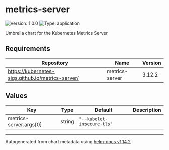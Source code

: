 # metrics-server

![Version: 1.0.0](https://img.shields.io/badge/Version-1.0.0-informational?style=flat-square) ![Type: application](https://img.shields.io/badge/Type-application-informational?style=flat-square)

Umbrella chart for the Kubernetes Metrics Server

## Requirements

| Repository | Name | Version |
|------------|------|---------|
| https://kubernetes-sigs.github.io/metrics-server/ | metrics-server | 3.12.2 |

## Values

| Key | Type | Default | Description |
|-----|------|---------|-------------|
| metrics-server.args[0] | string | `"--kubelet-insecure-tls"` |  |

----------------------------------------------
Autogenerated from chart metadata using [helm-docs v1.14.2](https://github.com/norwoodj/helm-docs/releases/v1.14.2)
